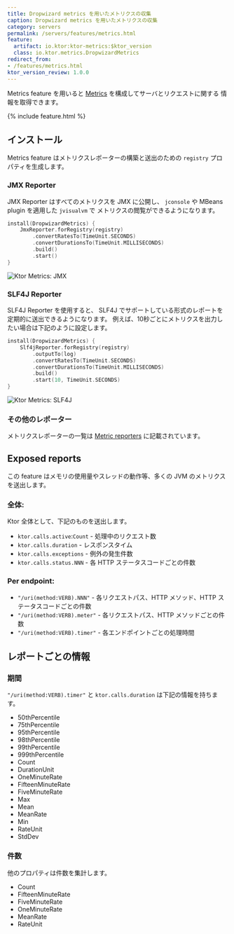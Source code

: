 ```yaml
---
title: Dropwizard metrics を用いたメトリクスの収集
caption: Dropwizard metrics を用いたメトリクスの収集
category: servers
permalink: /servers/features/metrics.html
feature:
  artifact: io.ktor:ktor-metrics:$ktor_version
  class: io.ktor.metrics.DropwizardMetrics
redirect_from:
- /features/metrics.html
ktor_version_review: 1.0.0
---
```


Metrics feature を用いると [Metrics](http://metrics.dropwizard.io/4.0.0/) を構成してサーバとリクエストに関する 情報を取得できます。

{% include feature.html %}

## インストール

Metrics feature はメトリクスレポーターの構築と送出のための `registry` プロパティを生成します。

### JMX Reporter

JMX Reporter はすべてのメトリクスを JMX に公開し、 `jconsole` や MBeans plugin を適用した `jvisualvm` で
メトリクスの閲覧ができるようになります。

```kotlin
install(DropwizardMetrics) {
    JmxReporter.forRegistry(registry)
        .convertRatesTo(TimeUnit.SECONDS)
        .convertDurationsTo(TimeUnit.MILLISECONDS)
        .build()
        .start()
}
```

![Ktor Metrics: JMX](/servers/features/metrics/jmx.png)

### SLF4J Reporter

SLF4J Reporter を使用すると、 SLF4J でサポートしている形式のレポートを定期的に送出できるようになります。
例えば、10秒ごとにメトリクスを出力したい場合は下記のように設定します。

```kotlin
install(DropwizardMetrics) {
    Slf4jReporter.forRegistry(registry)
        .outputTo(log)
        .convertRatesTo(TimeUnit.SECONDS)
        .convertDurationsTo(TimeUnit.MILLISECONDS)
        .build()
        .start(10, TimeUnit.SECONDS)
}
```

![Ktor Metrics: SLF4J](/servers/features/metrics/slf4j.png)

### その他のレポーター

メトリクスレポーターの一覧は [Metric reporters](http://metrics.dropwizard.io/4.0.0/) に記載されています。

## Exposed reports

この feature はメモリの使用量やスレッドの動作等、多くの JVM のメトリクスを送出します。

### 全体:

Ktor 全体として、下記のものを送出します。

* `ktor.calls.active`:`Count` - 処理中のリクエスト数
* `ktor.calls.duration` - レスポンスタイム
* `ktor.calls.exceptions` - 例外の発生件数
* `ktor.calls.status.NNN` - 各 HTTP ステータスコードごとの件数

### Per endpoint:

* `"/uri(method:VERB).NNN"` - 各リクエストパス、HTTP メソッド、HTTP ステータスコードごとの件数
* `"/uri(method:VERB).meter"` - 各リクエストパス、HTTP メソッドごとの件数
* `"/uri(method:VERB).timer"` - 各エンドポイントごとの処理時間

## レポートごとの情報

### 期間

`"/uri(method:VERB).timer"` と `ktor.calls.duration` は下記の情報を持ちます。

* 50thPercentile
* 75thPercentile
* 95thPercentile
* 98thPercentile
* 99thPercentile
* 999thPercentile
* Count
* DurationUnit
* OneMinuteRate
* FifteenMinuteRate
* FiveMinuteRate
* Max
* Mean
* MeanRate
* Min
* RateUnit
* StdDev

### 件数

他のプロパティは件数を集計します。

* Count
* FifteenMinuteRate
* FiveMinuteRate
* OneMinuteRate
* MeanRate
* RateUnit
